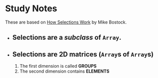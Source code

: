 # Study Notes

These are based on [How Selections Work](https://bost.ocks.org/mike/selection/)
by Mike Bostock.

-   ## Selections are a *subclass* of `Array`.
-   ## Selections are 2D matrices (`Array`s of `Array`s)
    1.  The first dimension is called **GROUPS**
    2.  The second dimension contains **ELEMENTS**
